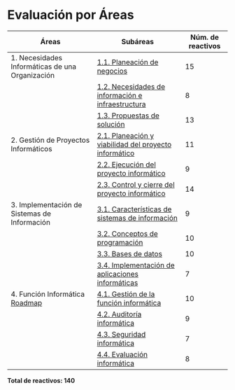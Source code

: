 # Evaluación por Áreas

| Áreas                                               | Subáreas                                                                                          | Núm. de reactivos |
|-----------------------------------------------------|---------------------------------------------------------------------------------------------------|-------------------|
| 1. Necesidades Informáticas de una Organización     | [1.1. Planeación de negocios](./1.1_planeacion_negocios.md)                                        | 15                |
|                                                     | [1.2. Necesidades de información e infraestructura](./1.2_necesidades_informacion_infraestructura.md) | 8                 |
|                                                     | [1.3. Propuestas de solución](./1.3_propuestas_solucion.md)                                        | 13                |
| 2. Gestión de Proyectos Informáticos                | [2.1. Planeación y viabilidad del proyecto informático](./2.1_planeación_y_viabilidad_del_proyecto_informático.md)   | 11                |
|                                                     | [2.2. Ejecución del proyecto informático](./2.2_ejecucion_proyecto.md)                            | 9                 |
|                                                     | [2.3. Control y cierre del proyecto informático](./2.3_control_cierre_proyecto.md)                | 14                |
| 3. Implementación de Sistemas de Información        | [3.1. Características de sistemas de información](./3.1_caracteristicas_sistemas.md)               | 9                 |
|                                                     | [3.2. Conceptos de programación](./3.2_conceptos_programacion.md)                                 | 10                |
|                                                     | [3.3. Bases de datos](./3.3_bases_datos.md)                                                       | 10                |
|                                                     | [3.4. Implementación de aplicaciones informáticas](./3.4_implementacion_aplicaciones.md)           | 7                 |
| 4. Función Informática [Roadmap](./roadmaoFI.md)                             | [4.1. Gestión de la función informática](./4.1_gestion_funcion_informatica.md)                     | 10                |
|                                                     | [4.2. Auditoría informática](./4.2_auditoria_informatica.md)                                      | 9                 |
|                                                     | [4.3. Seguridad informática](./4.3_seguridad_informatica.md)                                      | 7                 |
|                                                     | [4.4. Evaluación informática](./4.4_evaluacion_informatica.md)                                    | 8                 |

**Total de reactivos: 140**
